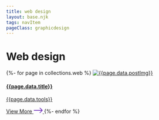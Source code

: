 ```yaml
---
title: web design
layout: base.njk
tags: navItem
pageClass: graphicdesign
---
```


<main>
<h1 class="design">Web design</h1>
<section class="page-contain">
{%- for page in collections.web %}
  <a href="{{page.url}}" class="data-card">
    <img src="{{page.data.postImg}}" alt="{{page.data.postImg}}">
    <h4>{{page.data.title}}</h4>
    <p>{{page.data.tools}}</p>
    <span class="link-text">
      View More
      <svg width="25" height="16" viewBox="0 0 25 16" fill="none" xmlns="http://www.w3.org/2000/svg">
<path fill-rule="evenodd" clip-rule="evenodd" d="M17.8631 0.929124L24.2271 7.29308C24.6176 7.68361 24.6176 8.31677 24.2271 8.7073L17.8631 15.0713C17.4726 15.4618 16.8394 15.4618 16.4489 15.0713C16.0584 14.6807 16.0584 14.0476 16.4489 13.657L21.1058 9.00019H0.47998V7.00019H21.1058L16.4489 2.34334C16.0584 1.95281 16.0584 1.31965 16.4489 0.929124C16.8394 0.538599 17.4726 0.538599 17.8631 0.929124Z" fill="#753BBD"/>
</svg>
    </span>
  </a>
{%- endfor %}

</section>
</main>